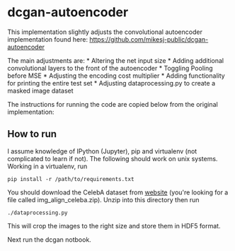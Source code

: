 # dcgan-autoencoder

This implementation slightly adjusts the convolutional autoencoder implementation found here:  https://github.com/mikesj-public/dcgan-autoencoder

The main adjustments are:
    * Altering the net input size
    * Adding additional convolutional layers to the front of the autoencoder
    * Toggling Pooling before MSE
    * Adjusting the encoding cost multiplier
    * Adding functionality for printing the entire test set
    * Adjusting dataprocessing.py to create a masked image dataset

The instructions for running the code are copied below from the original implementation:

## How to run

I assume knowledge of IPython (Jupyter), pip and virtualenv (not complicated to learn if not).  The following should work on unix systems.  Working in a virtualenv, run

```pip install -r /path/to/requirements.txt```

You should download the CelebA dataset from [website](http://mmlab.ie.cuhk.edu.hk/projects/CelebA.html) (you're looking for a file called img_align_celeba.zip).  Unzip into this directory then run

``` ./dataprocessing.py ```

This will crop the images to the right size and store them in HDF5 format.

Next run the dcgan notbook.
